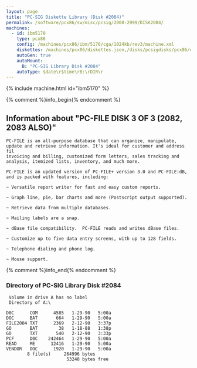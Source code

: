 ```yaml
---
layout: page
title: "PC-SIG Diskette Library (Disk #2084)"
permalink: /software/pcx86/sw/misc/pcsig/2000-2999/DISK2084/
machines:
  - id: ibm5170
    type: pcx86
    config: /machines/pcx86/ibm/5170/cga/1024kb/rev3/machine.xml
    diskettes: /machines/pcx86/diskettes.json,/disks/pcsigdisks/pcx86/diskettes.json
    autoGen: true
    autoMount:
      B: "PC-SIG Library Disk #2084"
    autoType: $date\r$time\rB:\rDIR\r
---
```


{% include machine.html id="ibm5170" %}

{% comment %}info_begin{% endcomment %}

## Information about "PC-FILE DISK 3 OF 3 (2082, 2083 ALSO)"

    PC-FILE is an all-purpose database that can organize, manipulate,
    update and retrieve information. It's ideal for customer and address fil
    invoicing and billing, customized form letters, sales tracking and
    analysis, itemized lists, inventory, and much more.
    
    PC-FILE is an updated version of PC-FILE+ version 3.0 and PC-FILE:dB,
    and is packed with features, including:
    
    ~ Versatile report writer for fast and easy custom reports.
    
    ~ Graph line, pie, bar charts and more (Postscript output supported).
    
    ~ Retrieve data from multiple databases.
    
    ~ Mailing labels are a snap.
    
    ~ dBase file compatibility.  PC-FILE reads and writes dBase files.
    
    ~ Customize up to five data entry screens, with up to 128 fields.
    
    ~ Telephone dialing and phone log.
    
    ~ Mouse support.
{% comment %}info_end{% endcomment %}


### Directory of PC-SIG Library Disk #2084

     Volume in drive A has no label
     Directory of A:\

    D0C      COM      4585   1-29-90   5:00a
    DOC      BAT       664   1-29-90   5:00a
    FILE2084 TXT      2369   2-12-90   3:37p
    GO       BAT        38   1-18-88   1:38p
    GO       TXT       540   2-12-90   3:33p
    PCF      D0C    242464   1-29-90   5:00a
    READ     ME      12416   1-29-90   5:00a
    VENDOR   DOC      1920   1-29-90   5:00a
            8 file(s)     264996 bytes
                           53248 bytes free
